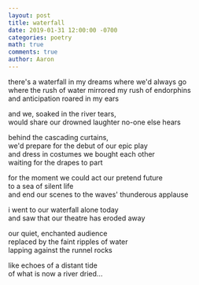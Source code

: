 ```yaml
---
layout: post
title: waterfall
date: 2019-01-31 12:00:00 -0700
categories: poetry
math: true
comments: true
author: Aaron
---
```



there's a waterfall in my dreams where we'd always go  
where the rush of water mirrored my rush of endorphins  
and anticipation roared in my ears  

and we, soaked in the river tears,  
would share our drowned laughter no-one else hears  

behind the cascading curtains,  
we'd prepare for the debut of our epic play  
and dress in costumes we bought each other  
waiting for the drapes to part  

for the moment we could act our pretend future  
to a sea of silent life  
and end our scenes to the waves' thunderous applause  

i went to our waterfall alone today  
and saw that our theatre has eroded away  

our quiet, enchanted audience  
replaced by the faint ripples of water  
lapping against the runnel rocks  

like echoes of a distant tide  
of what is now a river dried...